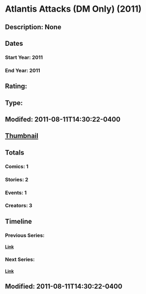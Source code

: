 # Atlantis Attacks (DM Only) (2011)
## Description: None
## Dates
### Start Year: 2011
### End Year: 2011
## Rating: 
## Type: 
## Modifed: 2011-08-11T14:30:22-0400
## [Thumbnail](http://i.annihil.us/u/prod/marvel/i/mg/9/70/4c4de5222e66f.jpg)
## Totals
### Comics: 1
### Stories: 2
### Events: 1
### Creators: 3
## Timeline
### Previous Series: 
#### [Link]()
### Next Series: 
#### [Link]()
## Modified: 2011-08-11T14:30:22-0400
